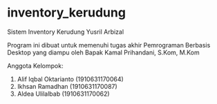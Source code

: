 # inventory_kerudung
Sistem Inventory Kerudung Yusril Arbizal

Program ini dibuat untuk memenuhi tugas akhir Pemrograman Berbasis Desktop yang diampu oleh Bapak Kamal Prihandani, S.Kom, M.Kom

Anggota Kelompok:
1. Alif Iqbal Oktarianto   (1910631170064)
2. Ikhsan Ramadhan         (1910631170087)
3. Aldea Ulilalbab         (1910631170062)

